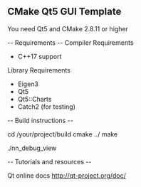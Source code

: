 CMake Qt5 GUI Template
----------------------

You need Qt5 and CMake 2.8.11 or higher

-- Requirements --
Compiler Requirements

- C++17 support

Library Requirements

- Eigen3
- Qt5
- Qt5::Charts
- Catch2 (for testing)

-- Build instructions --

cd /your/project/build
cmake ../
make

./nn_debug_view


-- Tutorials and resources --

Qt online docs
http://qt-project.org/doc/
